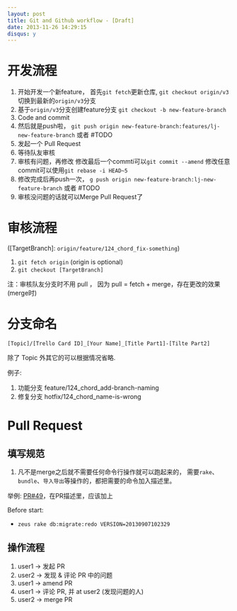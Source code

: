 ```yaml
---
layout: post
title: Git and Github workflow - [Draft]
date: 2013-11-26 14:29:15
disqus: y
---
```


# 开发流程

1. 开始开发一个新feature，
   首先`git fetch`更新仓库, `git checkout origin/v3`切换到最新的`origin/v3`分支
2. 基于`origin/v3`分支创建feature分支
   `git checkout -b new-feature-branch`
3. Code and commit
4. 然后就是push啦，
   `git push origin new-feature-branch:features/lj-new-feature-branch` 或者 #TODO
5. 发起一个 Pull Request
6. 等待队友审核
7. 审核有问题，再修改
   修改最后一个commti可以`git commit --amend`
   修改任意commit可以使用`git rebase -i HEAD~5`
8. 修改完成后再push一次，
   `g push origin new-feature-branch:lj-new-feature-branch` 或者 #TODO
9. 审核没问题的话就可以Merge Pull Request了

# 审核流程

([TargetBranch]: `origin/feature/124_chord_fix-something`)

1. `git fetch origin` (origin is optional)
2. `git checkout [TargetBranch]`

注：审核队友分支时不用 pull ， 因为 pull = fetch + merge，存在更改的效果(merge时)

# 分支命名

```
[Topic]/[Trello Card ID]_[Your Name]_[Title Part1]-[Tilte Part2]
```

除了 Topic 外其它的可以根据情况省略.

例子:

1. 功能分支 feature/124_chord_add-branch-naming
2. 修复分支 hotfix/124_chord_name-is-wrong


# Pull Request

## 填写规范

1. 凡不是merge之后就不需要任何命令行操作就可以跑起来的，
需要`rake`、`bundle`、`导入导出`等操作的，都把需要的命令加入描述里。

举例: [PR#49](https://github.com/layerssss/pfrails/pull/49)，在PR描述里，应该加上

Before start:

- `zeus rake db:migrate:redo VERSION=20130907102329`

## 操作流程

1. user1 -> 发起 PR
2. user2 -> 发现 & 评论 PR 中的问题
3. user1 -> amend PR
4. user1 -> 评论 PR, 并 at user2 (发现问题的人)
5. user2 -> merge PR

